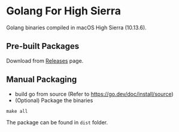 # Golang For High Sierra
Golang binaries compiled in macOS High Sierra (10.13.6).

## Pre-built Packages
Download from [Releases](https://github.com/lixvbnet/Golang-For-High-Sierra/releases) page.

## Manual Packaging
- build go from source (Refer to https://go.dev/doc/install/source)
- (Optional) Package the binaries
```shell
make all
```
The package can be found in `dist` folder.
